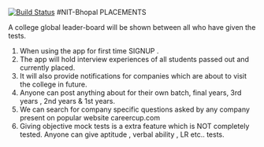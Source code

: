 [![Build Status](https://travis-ci.org/codelibra/Major-Project.svg?branch=master)](https://travis-ci.org/codelibra/Major-Project)
#NIT-Bhopal PLACEMENTS

A college global leader-board will be shown between all who have given the tests.

1. When using the app for first time SIGNUP .
2. The app will hold interview experiences of all students passed out and currently placed.
3. It will also provide notifications for companies which are about to visit the college in future.
4. Anyone can post anything about for their own batch, final years, 3rd years , 2nd years & 1st years.
5. We can search for company specific questions asked by any company present
on popular website careercup.com
6. Giving objective mock tests is a extra feature which is NOT completely tested. Anyone can give aptitude , verbal ability , LR etc.. tests.  
